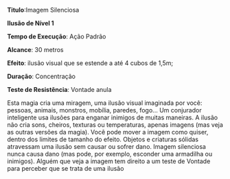 **Titulo**:Imagem Silenciosa

**Ilusão de Nível 1**

**Tempo de Execução**: Ação Padrão

**Alcance**: 30 metros

**Efeito**: ilusão visual que se estende a até 4 cubos de 1,5m; 

**Duração**: Concentração

**Teste de Resistência**: Vontade anula

Esta magia cria uma miragem, uma ilusão visual imaginada por você: pessoas, animais, monstros, mobília, paredes, fogo...
Um conjurador inteligente usa ilusões para enganar inimigos de muitas maneiras.
A ilusão não cria sons, cheiros, texturas ou temperaturas, apenas imagens (mas veja as outras versões da magia). Você pode
mover a imagem como quiser, dentro dos limites de tamanho do efeito. Objetos e criaturas sólidas atravessam uma ilusão sem
causar ou sofrer dano. Imagem silenciosa nunca causa dano (mas pode, por exemplo, esconder uma armadilha ou inimigos).
Alguém que veja a imagem tem direito a um teste de Vontade para perceber que se trata de uma ilusão